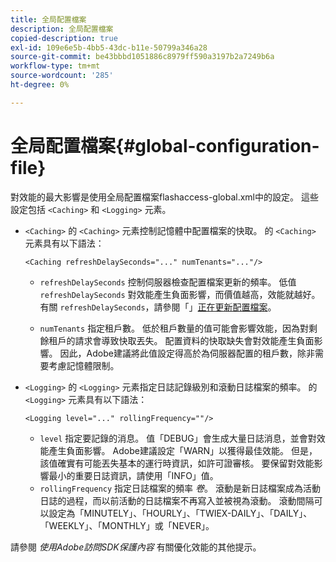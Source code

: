 ```yaml
---
title: 全局配置檔案
description: 全局配置檔案
copied-description: true
exl-id: 109e6e5b-4bb5-43dc-b11e-50799a346a28
source-git-commit: be43bbbd1051886c8979ff590a3197b2a7249b6a
workflow-type: tm+mt
source-wordcount: '285'
ht-degree: 0%

---
```


# 全局配置檔案{#global-configuration-file}

對效能的最大影響是使用全局配置檔案flashaccess-global.xml中的設定。 這些設定包括 `<Caching>` 和 `<Logging>` 元素。

* `<Caching>` 的 `<Caching>` 元素控制記憶體中配置檔案的快取。 的 `<Caching>` 元素具有以下語法：

   ```
   <Caching refreshDelaySeconds="..." numTenants="..."/>
   ```

   * `refreshDelaySeconds` 控制伺服器檢查配置檔案更新的頻率。 低值 `refreshDelaySeconds` 對效能產生負面影響，而價值越高，效能就越好。 有關 `refreshDelaySeconds`，請參閱「」[正在更新配置檔案](../../aaxs-protected-streaming/updating-configuration-files/updating-configuration-files-overview.md)。

   * `numTenants` 指定租戶數。 低於租戶數量的值可能會影響效能，因為對剩餘租戶的請求會導致快取丟失。 配置資料的快取缺失會對效能產生負面影響。 因此，Adobe建議將此值設定得高於為伺服器配置的租戶數，除非需要考慮記憶體限制。

* `<Logging>` 的 `<Logging>` 元素指定日誌記錄級別和滾動日誌檔案的頻率。 的 `<Logging>` 元素具有以下語法：

   ```
   <Logging level="..." rollingFrequency=""/>
   ```

   * `level` 指定要記錄的消息。 值「DEBUG」會生成大量日誌消息，並會對效能產生負面影響。 Adobe建議設定「WARN」以獲得最佳效能。 但是，該值確實有可能丟失基本的運行時資訊，如許可證審核。 要保留對效能影響最小的重要日誌資訊，請使用「INFO」值。
   * `rollingFrequency` 指定日誌檔案的頻率 *卷*。 滾動是新日誌檔案成為活動日誌的過程，而以前活動的日誌檔案不再寫入並被視為滾動。 滾動間隔可以設定為「MINUTELY」、「HOURLY」、「TWIEX-DAILY」、「DAILY」、「WEEKLY」、「MONTHLY」或「NEVER」。

請參閱 *使用Adobe訪問SDK保護內容* 有關優化效能的其他提示。
